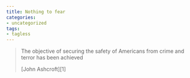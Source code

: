 ```yaml
---
title: Nothing to fear
categories:
- uncategorized
tags:
- tagless
---
```


> The objective of securing the safety of Americans from crime and terror has been achieved
> 
> <footer>[John Ashcroft][1]</footer>

   [1]: http://www.timesonline.co.uk/article/0,,3-1351824,00.html
